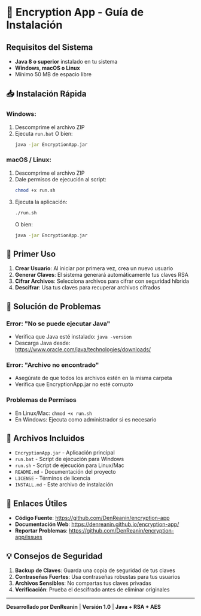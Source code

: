 # 🔐 Encryption App - Guía de Instalación

## Requisitos del Sistema
- **Java 8 o superior** instalado en tu sistema
- **Windows, macOS o Linux**
- Mínimo 50 MB de espacio libre

## 📥 Instalación Rápida

### Windows:
1. Descomprime el archivo ZIP
2. Ejecuta `run.bat` 
   O bien:
   ```cmd
   java -jar EncryptionApp.jar
   ```

### macOS / Linux:
1. Descomprime el archivo ZIP
2. Dale permisos de ejecución al script:
   ```bash
   chmod +x run.sh
   ```
3. Ejecuta la aplicación:
   ```bash
   ./run.sh
   ```
   O bien:
   ```bash
   java -jar EncryptionApp.jar
   ```

## 🚀 Primer Uso

1. **Crear Usuario**: Al iniciar por primera vez, crea un nuevo usuario
2. **Generar Claves**: El sistema generará automáticamente tus claves RSA
3. **Cifrar Archivos**: Selecciona archivos para cifrar con seguridad híbrida
4. **Descifrar**: Usa tus claves para recuperar archivos cifrados

## 🔧 Solución de Problemas

### Error: "No se puede ejecutar Java"
- Verifica que Java esté instalado: `java -version`
- Descarga Java desde: https://www.oracle.com/java/technologies/downloads/

### Error: "Archivo no encontrado"
- Asegúrate de que todos los archivos estén en la misma carpeta
- Verifica que EncryptionApp.jar no esté corrupto

### Problemas de Permisos
- En Linux/Mac: `chmod +x run.sh`
- En Windows: Ejecuta como administrador si es necesario

## 📝 Archivos Incluidos

- `EncryptionApp.jar` - Aplicación principal
- `run.bat` - Script de ejecución para Windows  
- `run.sh` - Script de ejecución para Linux/Mac
- `README.md` - Documentación del proyecto
- `LICENSE` - Términos de licencia
- `INSTALL.md` - Este archivo de instalación

## 🔗 Enlaces Útiles

- **Código Fuente**: https://github.com/DenReanin/encryption-app
- **Documentación Web**: https://denreanin.github.io/encryption-app/
- **Reportar Problemas**: https://github.com/DenReanin/encryption-app/issues

## 💡 Consejos de Seguridad

1. **Backup de Claves**: Guarda una copia de seguridad de tus claves
2. **Contraseñas Fuertes**: Usa contraseñas robustas para tus usuarios
3. **Archivos Sensibles**: No compartas tus claves privadas
4. **Verificación**: Prueba el descifrado antes de eliminar originales

---
**Desarrollado por DenReanin** | **Versión 1.0** | **Java + RSA + AES**
